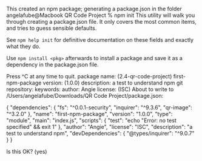 This created an npm package; generating a package.json in the folder
angelafube@Macbook QR Code Project % npm init
This utility will walk you through creating a package.json file.
It only covers the most common items, and tries to guess sensible defaults.

See `npm help init` for definitive documentation on these fields
and exactly what they do.

Use `npm install <pkg>` afterwards to install a package and
save it as a dependency in the package.json file.

Press ^C at any time to quit.
package name: (2.4-qr-code-project) first-npm-package
version: (1.0.0) 
description: a test to understand npm
git repository: 
keywords: 
author: Angie
license: (ISC) 
About to write to /Users/angelafube/Downloads/QR Code Project/package.json:

{
  "dependencies": {
    "fs": "^0.0.1-security",
    "inquirer": "^9.3.6",
    "qr-image": "^3.2.0"
  },
  "name": "first-npm-package",
  "version": "1.0.0",
  "type": "module",
  "main": "index.js",
  "scripts": {
    "test": "echo \"Error: no test specified\" && exit 1"
  },
  "author": "Angie",
  "license": "ISC",
  "description": "a test to understand npm",
  "devDependencies": {
    "@types/inquirer": "^9.0.7"
  }
}


Is this OK? (yes) 

